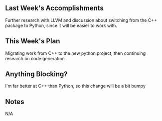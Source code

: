 ## Last Week's Accomplishments

Further research with LLVM and discussion about switching from the C++ package to Python, since it will be easier to work with.

## This Week's Plan

Migrating work from C++ to the new python project, then continuing research on code generation

## Anything Blocking?

I'm far better at C++ than Python, so this change will be a bit bumpy

## Notes

N/A
